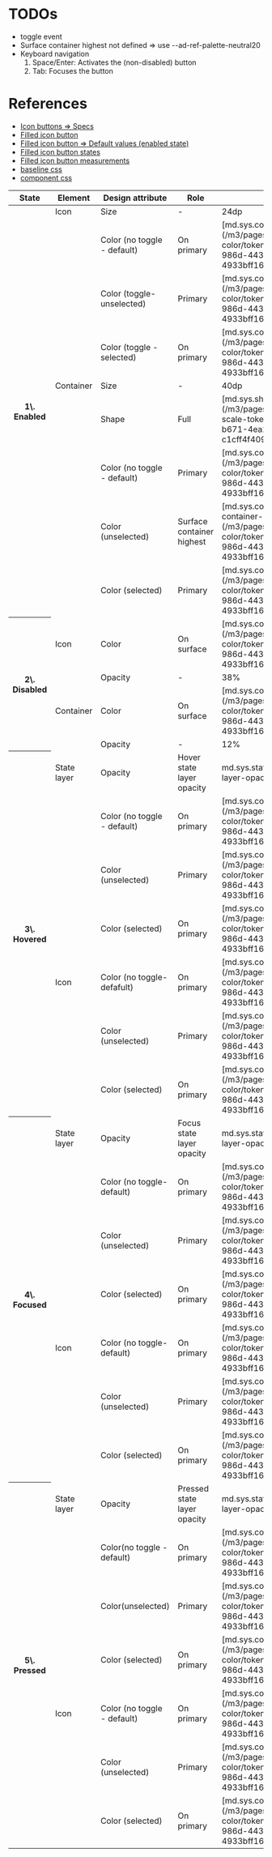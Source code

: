 # TODOs

- toggle event
- Surface container highest not defined => use --ad-ref-palette-neutral20
- Keyboard navigation 
    1. Space/Enter: Activates the (non-disabled) button
    2. Tab: Focuses the button


# References

- [Icon buttons => Specs](https://m3.material.io/components/icon-buttons/specs)
- [Filled icon button](https://m3.material.io/components/icon-buttons/specs#d4169fb5-4cf8-40b6-9ec3-4044f09cca1f)
- [Filled icon button => Default values (enabled state)](https://m3.material.io/components/icon-buttons/specs#fbe6913b-2c1b-42c1-be4a-3d73d9dc601d)
- [Filled icon button states](https://m3.material.io/components/icon-buttons/specs#e1b5554a-eef9-4b41-a598-a40bffb31a7a)
- [Filled icon button measurements](https://m3.material.io/components/icon-buttons/specs#545cdffc-4b0f-4f4e-ae55-98031586b209)
- [baseline css](../../tokens/css/baseline.css)
- [component css](../../tokens/css/components/filled-icon-button.css)


<table>

<thead>

<tr>

<th>State</th>

<th>Element</th>

<th>Design attribute</th>

<th>Role</th>

<th>Value</th>

</tr>

</thead>

<tbody>

<tr>

<th rowspan="9">1\. Enabled  
</th>

<td>Icon</td>

<td>Size</td>

<td>-</td>

<td>24dp</td>

</tr>

<tr>

<td></td>

<td>Color (no toggle - default)</td>

<td>On primary</td>

<td>[md.sys.color.on-primary](/m3/pages/using-color/tokens#7fd4440e-986d-443f-8b3a-4933bff16646)</td>

</tr>

<tr>

<td></td>

<td>Color (toggle-unselected)</td>

<td>Primary</td>

<td>[md.sys.color.primary](/m3/pages/using-color/tokens#7fd4440e-986d-443f-8b3a-4933bff16646)</td>

</tr>

<tr>

<td></td>

<td>Color (toggle -selected)</td>

<td>On primary</td>

<td>[md.sys.color.on-primary](/m3/pages/using-color/tokens#7fd4440e-986d-443f-8b3a-4933bff16646)</td>

</tr>

<tr>

<td>Container</td>

<td>Size</td>

<td>-</td>

<td>40dp</td>

</tr>

<tr>

<td></td>

<td>Shape</td>

<td>Full</td>

<td>[md.sys.shape.corner.full](/m3/pages/shape/shape-scale-tokens#6f668ba1-b671-4ea2-bcf3-c1cff4f4099e)</td>

</tr>

<tr>

<td></td>

<td>Color (no toggle - default)</td>

<td>Primary</td>

<td>[md.sys.color.primary](/m3/pages/using-color/tokens#7fd4440e-986d-443f-8b3a-4933bff16646)</td>

</tr>

<tr>

<td></td>

<td>Color (unselected)</td>

<td>Surface container highest</td>

<td>[md.sys.color.surface-container-highest](/m3/pages/using-color/tokens#7fd4440e-986d-443f-8b3a-4933bff16646)</td>

</tr>

<tr>

<td></td>

<td>Color (selected)</td>

<td>Primary</td>

<td>[md.sys.color.primary](/m3/pages/using-color/tokens#7fd4440e-986d-443f-8b3a-4933bff16646)</td>

</tr>

<tr>

<th rowspan="4">2\. Disabled  
</th>

<td>Icon</td>

<td>Color</td>

<td>On surface</td>

<td>[md.sys.color.on-surface](/m3/pages/using-color/tokens#7fd4440e-986d-443f-8b3a-4933bff16646)</td>

</tr>

<tr>

<td></td>

<td>Opacity</td>

<td>-</td>

<td>38%</td>

</tr>

<tr>

<td>Container</td>

<td>Color</td>

<td>On surface</td>

<td>[md.sys.color.on-surface](/m3/pages/using-color/tokens#7fd4440e-986d-443f-8b3a-4933bff16646)</td>

</tr>

<tr>

<td></td>

<td>Opacity</td>

<td>-</td>

<td>12%</td>

</tr>

<tr>

<th rowspan="7">3\. Hovered  
</th>

<td>State layer</td>

<td>Opacity</td>

<td>Hover state layer opacity</td>

<td>md.sys.state.hover.state-layer-opacity</td>

</tr>

<tr>

<td></td>

<td>Color (no toggle - default)</td>

<td>On primary</td>

<td>[md.sys.color.on-primary](/m3/pages/using-color/tokens#7fd4440e-986d-443f-8b3a-4933bff16646)</td>

</tr>

<tr>

<td></td>

<td>Color (unselected)</td>

<td>Primary</td>

<td>[md.sys.color.primary](/m3/pages/using-color/tokens#7fd4440e-986d-443f-8b3a-4933bff16646)</td>

</tr>

<tr>

<td></td>

<td>Color (selected)</td>

<td>On primary</td>

<td>[md.sys.color.on-primary](/m3/pages/using-color/tokens#7fd4440e-986d-443f-8b3a-4933bff16646)</td>

</tr>

<tr>

<td>Icon</td>

<td>Color (no toggle-defafult)</td>

<td>On primary</td>

<td>[md.sys.color.on-primary](/m3/pages/using-color/tokens#7fd4440e-986d-443f-8b3a-4933bff16646)</td>

</tr>

<tr>

<td></td>

<td>Color (unselected)</td>

<td>Primary</td>

<td>[md.sys.color.primary](/m3/pages/using-color/tokens#7fd4440e-986d-443f-8b3a-4933bff16646)</td>

</tr>

<tr>

<td></td>

<td>Color (selected)</td>

<td>On primary</td>

<td>[md.sys.color.on-primary](/m3/pages/using-color/tokens#7fd4440e-986d-443f-8b3a-4933bff16646)</td>

</tr>

<tr>

<th rowspan="7">4\. Focused  
</th>

<td>State layer</td>

<td>Opacity</td>

<td>Focus state layer opacity</td>

<td>md.sys.state.focus.state-layer-opacity</td>

</tr>

<tr>

<td></td>

<td>Color (no toggle- default)</td>

<td>On primary</td>

<td>[md.sys.color.on-primary](/m3/pages/using-color/tokens#7fd4440e-986d-443f-8b3a-4933bff16646)</td>

</tr>

<tr>

<td></td>

<td>Color (unselected)</td>

<td>Primary</td>

<td>[md.sys.color.primary](/m3/pages/using-color/tokens#7fd4440e-986d-443f-8b3a-4933bff16646)</td>

</tr>

<tr>

<td></td>

<td>Color (selected)</td>

<td>On primary</td>

<td>[md.sys.color.on-primary](/m3/pages/using-color/tokens#7fd4440e-986d-443f-8b3a-4933bff16646)</td>

</tr>

<tr>

<td>Icon</td>

<td>Color (no toggle- default)</td>

<td>On primary</td>

<td>[md.sys.color.on-primary](/m3/pages/using-color/tokens#7fd4440e-986d-443f-8b3a-4933bff16646)</td>

</tr>

<tr>

<td></td>

<td>Color (unselected)</td>

<td>Primary</td>

<td>[md.sys.color.primary](/m3/pages/using-color/tokens#7fd4440e-986d-443f-8b3a-4933bff16646)</td>

</tr>

<tr>

<td></td>

<td>Color (selected)</td>

<td>On primary</td>

<td>[md.sys.color.on-primary](/m3/pages/using-color/tokens#7fd4440e-986d-443f-8b3a-4933bff16646)</td>

</tr>

<tr>

<th rowspan="7">5\. Pressed  
</th>

<td>State layer</td>

<td>Opacity</td>

<td>Pressed state layer opacity</td>

<td>md.sys.state.pressed.state-layer-opacity</td>

</tr>

<tr>

<td></td>

<td>Color(no toggle - default)</td>

<td>On primary</td>

<td>[md.sys.color.on-primary](/m3/pages/using-color/tokens#7fd4440e-986d-443f-8b3a-4933bff16646)</td>

</tr>

<tr>

<td></td>

<td>Color(unselected)</td>

<td>Primary</td>

<td>[md.sys.color.primary](/m3/pages/using-color/tokens#7fd4440e-986d-443f-8b3a-4933bff16646)</td>

</tr>

<tr>

<td></td>

<td>Color (selected)</td>

<td>On primary</td>

<td>[md.sys.color.on-primary](/m3/pages/using-color/tokens#7fd4440e-986d-443f-8b3a-4933bff16646)</td>

</tr>

<tr>

<td>Icon</td>

<td>Color (no toggle - default)</td>

<td>On primary</td>

<td>[md.sys.color.on-primary](/m3/pages/using-color/tokens#7fd4440e-986d-443f-8b3a-4933bff16646)</td>

</tr>

<tr>

<td></td>

<td>Color (unselected)</td>

<td>Primary</td>

<td>[md.sys.color.primary](/m3/pages/using-color/tokens#7fd4440e-986d-443f-8b3a-4933bff16646)</td>

</tr>

<tr>

<td></td>

<td>Color (selected)</td>

<td>On primary</td>

<td>[md.sys.color.on-primary](/m3/pages/using-color/tokens#7fd4440e-986d-443f-8b3a-4933bff16646)</td>

</tr>

</tbody>

</table>